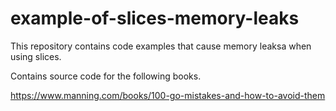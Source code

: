 # example-of-slices-memory-leaks

This repository contains code examples that cause memory leaksa when using slices.

Contains source code for the following books.

https://www.manning.com/books/100-go-mistakes-and-how-to-avoid-them
